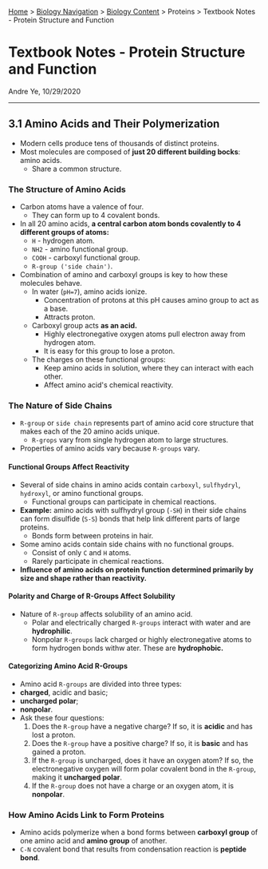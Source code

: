 [Home](https://andre-ye.github.io) > [Biology Navigation](https://andre-ye.github.io/biology/biology_navigation) > [Biology Content](https://andre-ye.github.io/biology/biology_navigation#biology-content) > Proteins > Textbook Notes - Protein Structure and Function

# Textbook Notes - Protein Structure and Function
Andre Ye, 10/29/2020

---

## 3.1 Amino Acids and Their Polymerization
- Modern cells produce tens of thousands of distinct proteins.
- Most molecules are composed of **just 20 different building bocks**: amino acids.
  - Share a common structure.

### The Structure of Amino Acids
- Carbon atoms have a valence of four.
  - They can form up to 4 covalent bonds.
- In all 20 amino acids, **a central carbon atom bonds covalently to 4 different groups of atoms:**
  - `H` - hydrogen atom.
  - `NH2` - amino functional group.
  - `COOH` - carboxyl functional group.
  - `R-group ('side chain')`.
- Combination of amino and carboxyl groups is key to how these molecules behave.
  - In water (`pH=7`), amino acids ionize.
    - Concentration of protons at this pH causes amino group to act as a base.
    - Attracts proton.
  - Carboxyl group acts **as an acid.**
    - Highly electronegative oxygen atoms pull electron away from hydrogen atom.
    - It is easy for this group to lose a proton.
  - The charges on these functional groups:
    - Keep amino acids in solution, where they can interact with each other.
    - Affect amino acid's chemical reactivity.

### The Nature of Side Chains
- `R-group` or `side chain` represents part of amino acid core structure that makes each of the 20 amino acids unique.
  - `R-grops` vary from single hydrogen atom to large structures.
- Properties of amino acids vary because `R-groups` vary.

#### Functional Groups Affect Reactivity
- Several of side chains in amino acids contain `carboxyl`, `sulfhydryl`, `hydroxyl`, or amino functional groups.
  - Functional groups can participate in chemical reactions.
- **Example:** amino acids with sulfhydryl group (`-SH`) in their side chains can form disulfide (`S-S`) bonds that help link different parts of large proteins.
  - Bonds form between proteins in hair.
- Some amino acids contain side chains with no functional groups.
  - Consist of only `C` and `H` atoms.
  - Rarely participate in chemical reactions.
- **Influence of amino acids on protein function determined primarily by size and shape rather than reactivity.**

#### Polarity and Charge of R-Groups Affect Solubility
- Nature of `R-group` affects solubility of an amino acid.
  - Polar and electrically charged `R-groups` interact with water and are **hydrophilic**.
  - Nonpolar `R-groups` lack charged or highly electronegative atoms to form hydrogen bonds withw ater. These are **hydrophobic.**

#### Categorizing Amino Acid R-Groups
- Amino acid `R-groups` are divided into three types:
- **charged**, acidic and basic;
- **uncharged polar**;
- **nonpolar**.
- Ask these four questions:
  1. Does the `R-group` have a negative charge? If so, it is **acidic** and has lost a proton.
  2. Does the `R-group` have a positive charge? If so, it is **basic** and has gained a proton.
  3. If the `R-group` is uncharged, does it have an oxygen atom? If so, the electronegative oxygen will form polar covalent bond in the `R-group`, making it **uncharged polar**.
  4. If the `R-group` does not have a charge or an oxygen atom, it is **nonpolar**.

### How Amino Acids Link to Form Proteins
- Amino acids polymerize when a bond forms between **carboxyl group** of one amino acid and **amino group** of another.
- `C-N` covalent bond that results from condensation reaction is **peptide bond**.










